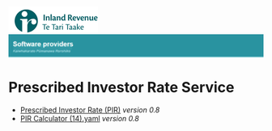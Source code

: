 ![IRD logo](../Images/IRlogo.gif)
![Software Dev](../Images/SoftwareDev.png)

# Prescribed Investor Rate Service 

* [Prescribed Investor Rate (PIR)](Gateway%20Services%20Build%20Pack%20-%20Return%20Service%20-%20PIE.pdf) *version 0.8*
* [PIR Calculator (14).yaml](PIR%20Calculator%20(14).yaml) *version 0.8*
